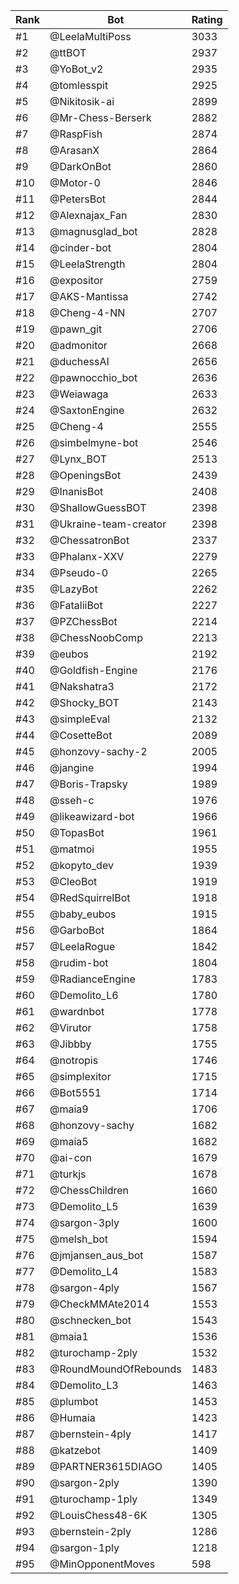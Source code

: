 Rank|Bot|Rating
---|---|---
#1|@LeelaMultiPoss|3033
#2|@ttBOT|2937
#3|@YoBot_v2|2935
#4|@tomlesspit|2925
#5|@Nikitosik-ai|2899
#6|@Mr-Chess-Berserk|2882
#7|@RaspFish|2874
#8|@ArasanX|2864
#9|@DarkOnBot|2860
#10|@Motor-0|2846
#11|@PetersBot|2844
#12|@Alexnajax_Fan|2830
#13|@magnusglad_bot|2828
#14|@cinder-bot|2804
#15|@LeelaStrength|2804
#16|@expositor|2759
#17|@AKS-Mantissa|2742
#18|@Cheng-4-NN|2707
#19|@pawn_git|2706
#20|@admonitor|2668
#21|@duchessAI|2656
#22|@pawnocchio_bot|2636
#23|@Weiawaga|2633
#24|@SaxtonEngine|2632
#25|@Cheng-4|2555
#26|@simbelmyne-bot|2546
#27|@Lynx_BOT|2513
#28|@OpeningsBot|2439
#29|@InanisBot|2408
#30|@ShallowGuessBOT|2398
#31|@Ukraine-team-creator|2398
#32|@ChessatronBot|2337
#33|@Phalanx-XXV|2279
#34|@Pseudo-0|2265
#35|@LazyBot|2262
#36|@FataliiBot|2227
#37|@PZChessBot|2214
#38|@ChessNoobComp|2213
#39|@eubos|2192
#40|@Goldfish-Engine|2176
#41|@Nakshatra3|2172
#42|@Shocky_BOT|2143
#43|@simpleEval|2132
#44|@CosetteBot|2089
#45|@honzovy-sachy-2|2005
#46|@jangine|1994
#47|@Boris-Trapsky|1989
#48|@sseh-c|1976
#49|@likeawizard-bot|1966
#50|@TopasBot|1961
#51|@matmoi|1955
#52|@kopyto_dev|1939
#53|@CleoBot|1919
#54|@RedSquirrelBot|1918
#55|@baby_eubos|1915
#56|@GarboBot|1864
#57|@LeelaRogue|1842
#58|@rudim-bot|1804
#59|@RadianceEngine|1783
#60|@Demolito_L6|1780
#61|@wardnbot|1778
#62|@Virutor|1758
#63|@Jibbby|1755
#64|@notropis|1746
#65|@simplexitor|1715
#66|@Bot5551|1714
#67|@maia9|1706
#68|@honzovy-sachy|1682
#69|@maia5|1682
#70|@ai-con|1679
#71|@turkjs|1678
#72|@ChessChildren|1660
#73|@Demolito_L5|1639
#74|@sargon-3ply|1600
#75|@melsh_bot|1594
#76|@jmjansen_aus_bot|1587
#77|@Demolito_L4|1583
#78|@sargon-4ply|1567
#79|@CheckMMAte2014|1553
#80|@schnecken_bot|1543
#81|@maia1|1536
#82|@turochamp-2ply|1532
#83|@RoundMoundOfRebounds|1483
#84|@Demolito_L3|1463
#85|@plumbot|1453
#86|@Humaia|1423
#87|@bernstein-4ply|1417
#88|@katzebot|1409
#89|@PARTNER3615DIAGO|1405
#90|@sargon-2ply|1390
#91|@turochamp-1ply|1349
#92|@LouisChess48-6K|1305
#93|@bernstein-2ply|1286
#94|@sargon-1ply|1218
#95|@MinOpponentMoves|598
